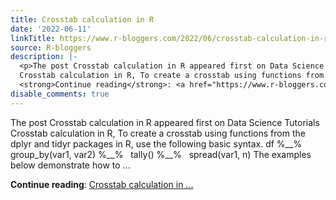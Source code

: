```yaml
---
title: Crosstab calculation in R
date: '2022-06-11'
linkTitle: https://www.r-bloggers.com/2022/06/crosstab-calculation-in-r/
source: R-bloggers
description: |-
  <p>The post Crosstab calculation in R appeared first on Data Science Tutorials<br />
  Crosstab calculation in R, To create a crosstab using functions from the dplyr and tidyr packages in R, use the following basic syntax. df %__%   group_by(var1, var2) %__%   tally() %__%   spread(var1, n) The examples below demonstrate how to ...</p>
  <strong>Continue reading</strong>: <a href="https://www.r-bloggers.com/2022/06/crosstab-calculation-in-r/">Crosstab calculation in ...
disable_comments: true
---
```

<p>The post Crosstab calculation in R appeared first on Data Science Tutorials<br />
Crosstab calculation in R, To create a crosstab using functions from the dplyr and tidyr packages in R, use the following basic syntax. df %__%   group_by(var1, var2) %__%   tally() %__%   spread(var1, n) The examples below demonstrate how to ...</p>
<strong>Continue reading</strong>: <a href="https://www.r-bloggers.com/2022/06/crosstab-calculation-in-r/">Crosstab calculation in ...